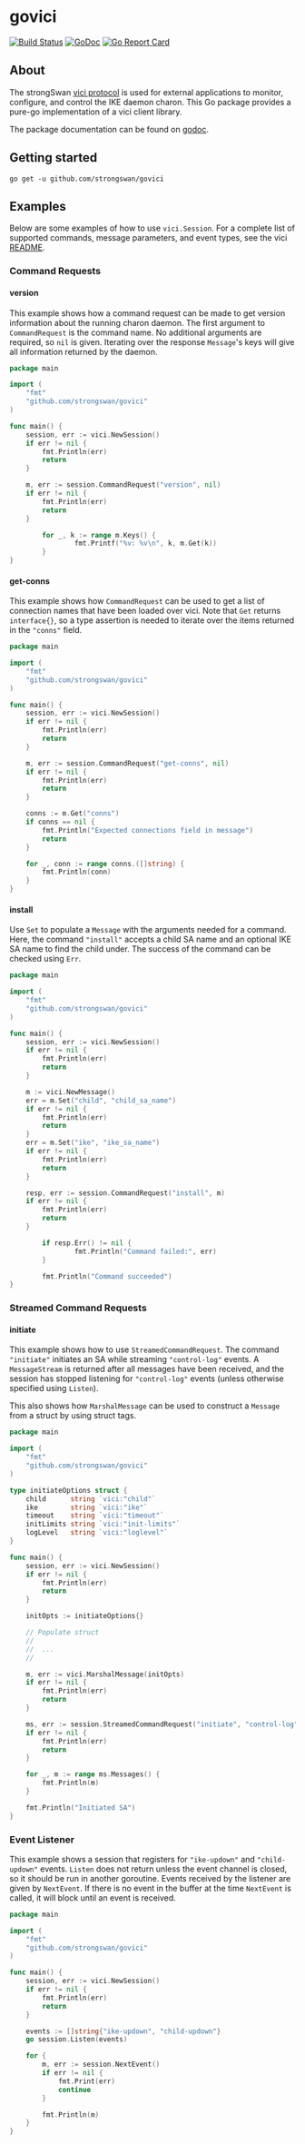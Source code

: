 # govici

[![Build Status](https://travis-ci.org/strongswan/govici.svg?branch=master)](https://travis-ci.org/strongswan/govici)
[![GoDoc](https://godoc.org/github.com/strongswan/govici?status.svg)](https://godoc.org/github.com/strongswan/govici)
[![Go Report Card](https://goreportcard.com/badge/github.com/strongswan/govici)](https://goreportcard.com/report/github.com/strongswan/govici)

## About

The strongSwan [vici protocol](https://www.strongswan.org/apidoc/md_src_libcharon_plugins_vici_README.html) is used for external applications to monitor, configure, and control the IKE daemon charon. This Go package provides a pure-go implementation of a vici client library.

The package documentation can be found on [godoc](https://godoc.org/github.com/strongswan/govici).

## Getting started
`go get -u github.com/strongswan/govici`

## Examples

Below are some examples of how to use `vici.Session`. For a complete list of supported commands, message parameters, and event types, see the vici [README](https://www.strongswan.org/apidoc/md_src_libcharon_plugins_vici_README.html).

### Command Requests

#### version

This example shows how a command request can be made to get version information about the running charon daemon. The first argument to `CommandRequest` is the command name. No additional arguments are required, so `nil` is given. Iterating over the response `Message`'s keys will give all information returned by the daemon.

```go
package main

import (
	"fmt"
	"github.com/strongswan/govici"
)

func main() {
	session, err := vici.NewSession()
	if err != nil {
		fmt.Println(err)
		return
	}

	m, err := session.CommandRequest("version", nil)
	if err != nil {
		fmt.Println(err)
		return
	}

        for _, k := range m.Keys() {
                fmt.Printf("%v: %v\n", k, m.Get(k))
        }
}
```

#### get-conns

This example shows how `CommandRequest` can be used to get a list of connection names that have been loaded over vici. Note that `Get` returns `interface{}`, so a type assertion is needed to  iterate over the items returned in the `"conns"` field.

```go
package main

import (
	"fmt"
	"github.com/strongswan/govici"
)

func main() {
	session, err := vici.NewSession()
	if err != nil {
		fmt.Println(err)
		return
	}

	m, err := session.CommandRequest("get-conns", nil)
	if err != nil {
		fmt.Println(err)
		return
	}

	conns := m.Get("conns")
	if conns == nil {
		fmt.Println("Expected connections field in message")
		return
	}

	for _, conn := range conns.([]string) {
		fmt.Println(conn)
	}
}
```

#### install

Use `Set` to populate a `Message` with the arguments needed for a command. Here, the command `"install"` accepts a child SA name and an optional IKE SA name to find the child under. The success of the command can be checked using `Err`.

```go
package main

import (
	"fmt"
	"github.com/strongswan/govici"
)

func main() {
	session, err := vici.NewSession()
	if err != nil {
		fmt.Println(err)
		return
	}

	m := vici.NewMessage()
	err = m.Set("child", "child_sa_name")
	if err != nil {
		fmt.Println(err)
		return
	}
	err = m.Set("ike", "ike_sa_name")
	if err != nil {
		fmt.Println(err)
		return
	}

	resp, err := session.CommandRequest("install", m)
	if err != nil {
		fmt.Println(err)
		return
	}

        if resp.Err() != nil {
                fmt.Println("Command failed:", err)
        }

        fmt.Println("Command succeeded")
}
```

### Streamed Command Requests

#### initiate

This example shows how to use `StreamedCommandRequest`. The command `"initiate"` initiates an SA while streaming `"control-log"` events. A `MessageStream` is returned after all messages have been received, and the session has stopped listening for `"control-log"` events (unless otherwise specified using `Listen`).

This also shows how `MarshalMessage` can be used to construct a `Message` from a struct by using struct tags.

```go
package main

import (
	"fmt"
	"github.com/strongswan/govici"
)

type initiateOptions struct {
	child      string `vici:"child"`
	ike        string `vici:"ike"`
	timeout    string `vici:"timeout"`
	initLimits string `vici:"init-limits"`
	logLevel   string `vici:"loglevel"`
}

func main() {
	session, err := vici.NewSession()
	if err != nil {
		fmt.Println(err)
		return
	}

	initOpts := initiateOptions{}

	// Populate struct
	//
	// 	...
	//

	m, err := vici.MarshalMessage(initOpts)
	if err != nil {
		fmt.Println(err)
		return
	}

	ms, err := session.StreamedCommandRequest("initiate", "control-log", m)
	if err != nil {
		fmt.Println(err)
		return
	}

	for _, m := range ms.Messages() {
		fmt.Println(m)
	}

	fmt.Println("Initiated SA")
}
```

### Event Listener

This example shows a session that registers for `"ike-updown"` and `"child-updown"` events. `Listen` does not return unless the event channel is closed, so it should be run in another goroutine. Events received by the listener are given by `NextEvent`. If there is no event in the buffer at the time  `NextEvent` is called, it will block until an event is received.

```go
package main

import (
	"fmt"
	"github.com/strongswan/govici"
)

func main() {
	session, err := vici.NewSession()
	if err != nil {
		fmt.Println(err)
		return
	}

	events := []string{"ike-updown", "child-updown"}
	go session.Listen(events)

	for {
		m, err := session.NextEvent()
		if err != nil {
			fmt.Print(err)
			continue
		}

		fmt.Println(m)
	}
}
```
